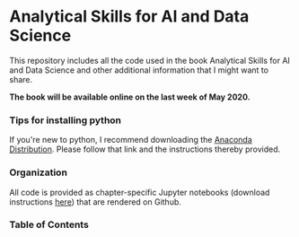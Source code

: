 # Analytical Skills for AI and Data Science

This repository includes all the code used  in the book Analytical Skills for AI and Data Science and other additional information that I might want to share.

**The book will be available online on the last week of May 2020.**


### Tips for installing python

If you're new to python, I recommend downloading the [Anaconda Distribution](https://docs.anaconda.com/anaconda/install/).  Please follow that link and the instructions thereby provided.


### Organization

All code is provided as chapter-specific Jupyter notebooks (download instructions [here](https://jupyter.org/install)) that are rendered on Github.

### Table of Contents




